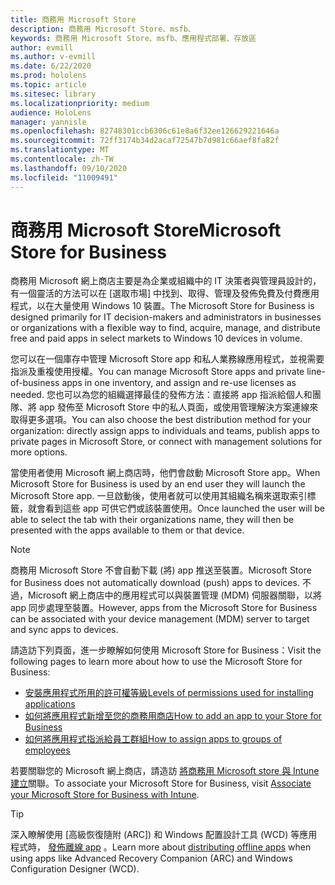 ```yaml
---
title: 商務用 Microsoft Store
description: 商務用 Microsoft Store、msfb、
keywords: 商務用 Microsoft Store、msfb、應用程式部署、存放區
author: evmill
ms.author: v-evmill
ms.date: 6/22/2020
ms.prod: hololens
ms.topic: article
ms.sitesec: library
ms.localizationpriority: medium
audience: HoloLens
manager: yannisle
ms.openlocfilehash: 82748301ccb6306c61e8a6f32ee126629221646a
ms.sourcegitcommit: 72ff3174b34d2acaf72547b7d981c66aef8fa82f
ms.translationtype: MT
ms.contentlocale: zh-TW
ms.lasthandoff: 09/10/2020
ms.locfileid: "11009491"
---
```

# <span data-ttu-id="7851b-104">商務用 Microsoft Store</span><span class="sxs-lookup"><span data-stu-id="7851b-104">Microsoft Store for Business</span></span>

<span data-ttu-id="7851b-105">商務用 Microsoft 網上商店主要是為企業或組織中的 IT 決策者與管理員設計的，有一個靈活的方法可以在 [選取市場] 中找到、取得、管理及發佈免費及付費應用程式，以在大量使用 Windows 10 裝置。</span><span class="sxs-lookup"><span data-stu-id="7851b-105">The Microsoft Store for Business is designed primarily for IT decision-makers and administrators in businesses or organizations with a flexible way to find, acquire, manage, and distribute free and paid apps in select markets to Windows 10 devices in volume.</span></span> 

<span data-ttu-id="7851b-106">您可以在一個庫存中管理 Microsoft Store app 和私人業務線應用程式，並視需要指派及重複使用授權。</span><span class="sxs-lookup"><span data-stu-id="7851b-106">You can manage Microsoft Store apps and private line-of-business apps in one inventory, and assign and re-use licenses as needed.</span></span> <span data-ttu-id="7851b-107">您也可以為您的組織選擇最佳的發佈方法：直接將 app 指派給個人和團隊、將 app 發佈至 Microsoft Store 中的私人頁面，或使用管理解決方案連線來取得更多選項。</span><span class="sxs-lookup"><span data-stu-id="7851b-107">You can also choose the best distribution method for your organization: directly assign apps to individuals and teams, publish apps to private pages in Microsoft Store, or connect with management solutions for more options.</span></span>

<span data-ttu-id="7851b-108">當使用者使用 Microsoft 網上商店時，他們會啟動 Microsoft Store app。</span><span class="sxs-lookup"><span data-stu-id="7851b-108">When Microsoft Store for Business is used by an end user they will launch the Microsoft Store app.</span></span> <span data-ttu-id="7851b-109">一旦啟動後，使用者就可以使用其組織名稱來選取索引標籤，就會看到這些 app 可供它們或該裝置使用。</span><span class="sxs-lookup"><span data-stu-id="7851b-109">Once launched the user will be able to select the tab with their organizations name, they will then be presented with the apps available to them or that device.</span></span>

> [!Note] 
> <span data-ttu-id="7851b-110">商務用 Microsoft Store 不會自動下載 (將) app 推送至裝置。</span><span class="sxs-lookup"><span data-stu-id="7851b-110">Microsoft Store for Business does not automatically download (push) apps to devices.</span></span> <span data-ttu-id="7851b-111">不過，Microsoft 網上商店中的應用程式可以與裝置管理 (MDM) 伺服器關聯，以將 app 同步處理至裝置。</span><span class="sxs-lookup"><span data-stu-id="7851b-111">However, apps from the Microsoft Store for Business can be associated with your device management (MDM) server to target and sync apps to devices.</span></span>

<span data-ttu-id="7851b-112">請造訪下列頁面，進一步瞭解如何使用 Microsoft Store for Business：</span><span class="sxs-lookup"><span data-stu-id="7851b-112">Visit the following pages to learn more about how to use the Microsoft Store for Business:</span></span>
* [<span data-ttu-id="7851b-113">安裝應用程式所用的許可權等級</span><span class="sxs-lookup"><span data-stu-id="7851b-113">Levels of permissions used for installing applications</span></span>](https://docs.microsoft.com/mem/intune/configuration/device-restrictions-windows-holographic#app-store)
* [<span data-ttu-id="7851b-114">如何將應用程式新增至您的商務用商店</span><span class="sxs-lookup"><span data-stu-id="7851b-114">How to add an app to your Store for Business</span></span>](https://docs.microsoft.com/mem/intune/apps/store-apps-windows)
* [<span data-ttu-id="7851b-115">如何將應用程式指派給員工群組</span><span class="sxs-lookup"><span data-stu-id="7851b-115">How to assign apps to groups of employees</span></span>](https://docs.microsoft.com/mem/intune/apps/windows-store-for-business)

<span data-ttu-id="7851b-116">若要關聯您的 Microsoft 網上商店，請造訪 [將商務用 Microsoft store 與 Intune 建立](https://docs.microsoft.com/mem/intune/apps/windows-store-for-business#associate-your-microsoft-store-for-business-account-with-intune)關聯。</span><span class="sxs-lookup"><span data-stu-id="7851b-116">To associate your Microsoft Store for Business, visit [Associate your Microsoft Store for Business with Intune](https://docs.microsoft.com/mem/intune/apps/windows-store-for-business#associate-your-microsoft-store-for-business-account-with-intune).</span></span>

> [!Tip] 
> <span data-ttu-id="7851b-117">深入瞭解使用 [高級恢復隨附 (ARC]) 和 Windows 配置設計工具 (WCD) 等應用程式時， [發佈離線 app](https://docs.microsoft.com/microsoft-store/distribute-offline-apps) 。</span><span class="sxs-lookup"><span data-stu-id="7851b-117">Learn more about [distributing offline apps](https://docs.microsoft.com/microsoft-store/distribute-offline-apps) when using apps like Advanced Recovery Companion (ARC) and Windows Configuration Designer (WCD).</span></span>
